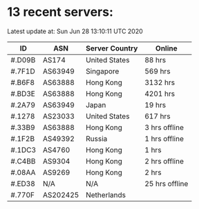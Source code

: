 # 13 recent servers:

Latest update at: Sun Jun 28 13:10:11 UTC 2020

| ID | ASN | Server Country | Online |
| -- | --- | -------------- | ------ |
| #.D09B | AS174 | United States | 88 hrs |
| #.7F1D | AS63949 | Singapore | 569 hrs |
| #.B6F8 | AS63888 | Hong Kong | 3132 hrs |
| #.BD3E | AS63888 | Hong Kong | 4201 hrs |
| #.2A79 | AS63949 | Japan | 19 hrs |
| #.1278 | AS23033 | United States | 617 hrs |
| #.33B9 | AS63888 | Hong Kong | 3 hrs offline |
| #.1F2B | AS49392 | Russia | 1 hrs offline |
| #.1DC3 | AS4760 | Hong Kong | 1 hrs |
| #.C4BB | AS9304 | Hong Kong | 2 hrs offline |
| #.08AA | AS9269 | Hong Kong | 2 hrs |
| #.ED38 | N/A | N/A | 25 hrs offline |
| #.770F | AS202425 | Netherlands | |

